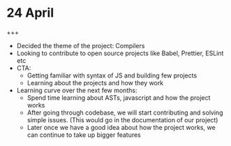 # 24 April

+++

- Decided the theme of the project: Compilers
- Looking to contribute to open source projects like Babel, Prettier, ESLint etc
- CTA:
  - Getting familiar with syntax of JS and building few projects
  - Learning about the projects and how they work
- Learning curve over the next few months:
  -  Spend time learning about ASTs, javascript and how the project works
  - After going through codebase, we will start contributing and solving simple issues. (This would go in the documentation of our project)
  - Later once we have a good idea about how the project works, we can continue to take up bigger features

